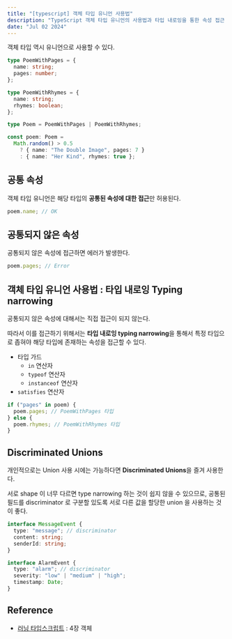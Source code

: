```yaml
---
title: "[typescript] 객체 타입 유니언 사용법"
description: "TypeScript 객체 타입 유니언의 사용법과 타입 내로잉을 통한 속성 접근 방법"
date: "Jul 02 2024"
---
```


객체 타입 역시 유니언으로 사용할 수 있다.

```typescript
type PoemWithPages = {
  name: string;
  pages: number;
};

type PoemWithRhymes = {
  name: string;
  rhymes: boolean;
};

type Poem = PoemWithPages | PoemWithRhymes;

const poem: Poem =
  Math.random() > 0.5
    ? { name: "The Double Image", pages: 7 }
    : { name: "Her Kind", rhymes: true };
```

## 공통 속성

객체 타입 유니언은 해당 타입의 **공통된 속성에 대한 접근**만 허용된다.

```typescript
poem.name; // OK
```

## 공통되지 않은 속성

공통되지 않은 속성에 접근하면 에러가 발생한다.

```typescript
poem.pages; // Error
```

## 객체 타입 유니언 사용법 : 타입 내로잉 Typing narrowing

공통되지 않은 속성에 대해서는 직접 접근이 되지 않는다.

따라서 이를 접근하기 위해서는 **타입 내로잉 typing narrowing**을 통해서 특정 타입으로 좁혀야 해당 타입에 존재하는 속성을 접근할 수 있다.

- 타입 가드
  - `in` 연산자
  - `typeof` 연산자
  - `instanceof` 연산자
- `satisfies` 연산자

```typescript
if ("pages" in poem) {
  poem.pages; // PoemWithPages 타입
} else {
  poem.rhymes; // PoemWithRhymes 타입
}
```

## Discriminated Unions

개인적으로는 Union 사용 시에는 가능하다면 **Discriminated Unions**을 즐겨 사용한다.

서로 shape 이 너무 다르면 type narrowing 하는 것이 쉽지 않을 수 있으므로, 공통된 필드를 discriminator 로 구분할 있도록 서로 다른 값을 할당한 union 을 사용하는 것이 좋다.

```typescript
interface MessageEvent {
  type: "message"; // discriminator
  content: string;
  senderId: string;
}

interface AlarmEvent {
  type: "alarm"; // discriminator
  severity: "low" | "medium" | "high";
  timestamp: Date;
}
```

## Reference

- [러닝 타입스크립트](https://www.aladin.co.kr/shop/wproduct.aspx?ItemId=307683870&start=slayer) : 4장 객체

